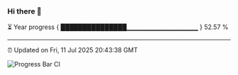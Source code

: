 ### Hi there 👋

⏳ Year progress { ███████████████▁▁▁▁▁▁▁▁▁▁▁▁▁▁▁ } 52.57 %

---

⏰ Updated on Fri, 11 Jul 2025 20:43:38 GMT

![Progress Bar CI](https://github.com/IshwaranRudhara/GIT-ACTION/workflows/Progress%20Bar%20CI/badge.svg)
